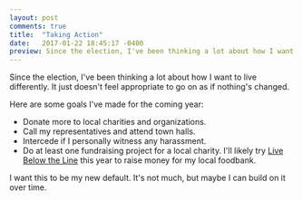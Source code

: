 ```yaml
---
layout: post
comments: true
title:  "Taking Action"
date:   2017-01-22 18:45:17 -0400
preview: Since the election, I've been thinking a lot about how I want to live differently. It just doesn't feel appropriate to go on as if nothing's changed.
---
```

Since the election, I've been thinking a lot about how I want to live differently. It just doesn't feel appropriate to go on as if nothing's changed.

Here are some goals I've made for the coming year:

 - Donate more to local charities and organizations.
 - Call my representatives and attend town halls.
 - Intercede if I personally witness any harassment.
 - Do at least one fundraising project for a local charity. I'll likely try [Live Below the Line](https://www.livebelowtheline.com/) this year to raise money for my local foodbank.

I want this to be my new default. It's not much, but maybe I can build on it over time.
